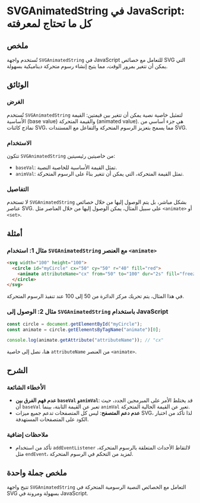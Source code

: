 <!--
Meta Description: # SVGAnimatedString في JavaScript: كل ما تحتاج لمعرفته ## ملخص تُستخدم واجهة `SVGAnimatedString` في JavaScript للتعامل مع خصائص SVG التي يمكن أن تتغير...
Meta Keywords: المتحركة, svganimatedstring, svg, animate, javascript
-->

# SVGAnimatedString في JavaScript: كل ما تحتاج لمعرفته

## ملخص
تُستخدم واجهة `SVGAnimatedString` في JavaScript للتعامل مع خصائص SVG التي يمكن أن تتغير بمرور الوقت، مما يتيح إنشاء رسوم متحركة ديناميكية بسهولة.

## الوثائق
### الغرض
تُستخدم `SVGAnimatedString` لتمثيل خاصية نصية يمكن أن تتغير بين قيمتين: القيمة الأساسية (base value) والقيمة المتحركة (animated value). هي جزء أساسي من نماذج كائنات SVG، مما يسمح بتعزيز الرسوم المتحركة والتفاعل مع المستندات SVG.

### الاستخدام
تتكون `SVGAnimatedString` من خاصيتين رئيسيتين:
- `baseVal`: تمثل القيمة الأساسية للخاصية النصية.
- `animVal`: تمثل القيمة المتحركة، التي يمكن أن تتغير بناءً على الرسوم المتحركة.

### التفاصيل
لا تستخدم `SVGAnimatedString` بشكل مباشر، بل يتم الوصول إليها من خلال خصائص عناصر SVG. على سبيل المثال، يمكن الوصول إليها من خلال العناصر مثل `<animate>` أو `<set>`.

## أمثلة
### مثال 1: استخدام `SVGAnimatedString` مع العنصر `<animate>`
```html
<svg width="100" height="100">
  <circle id="myCircle" cx="50" cy="50" r="40" fill="red">
    <animate attributeName="cx" from="50" to="100" dur="2s" fill="freeze" />
  </circle>
</svg>
```
في هذا المثال، يتم تحريك مركز الدائرة من 50 إلى 100 عند تنفيذ الرسوم المتحركة.

### مثال 2: الوصول إلى `SVGAnimatedString` باستخدام JavaScript
```javascript
const circle = document.getElementById("myCircle");
const animate = circle.getElementsByTagName("animate")[0];

console.log(animate.getAttribute("attributeName")); // "cx"
```
هنا، نصل إلى خاصية `attributeName` من العنصر `<animate>`.

## الشرح
### الأخطاء الشائعة
- **عدم فهم الفرق بين `baseVal` و`animVal`**: قد يختلط الأمر على المبرمجين الجدد، حيث أن `baseVal` تعبر عن القيمة الثابتة، بينما `animVal` تعبر عن القيمة الحالية المتحركة.
- **عدم دعم المتصفح**: ليس كل المتصفحات تدعم جميع ميزات SVG، لذا تأكد من اختبار الكود على المتصفحات المستهدفة.

### ملاحظات إضافية
- تأكد من استخدام `addEventListener` لالتقاط الأحداث المتعلقة بالرسوم المتحركة، مثل `endEvent`، لمزيد من التحكم في الرسوم المتحركة.

## ملخص جملة واحدة
تتيح واجهة `SVGAnimatedString` التعامل مع الخصائص النصية الرسومية المتحركة في SVG بسهولة ومرونة في JavaScript.